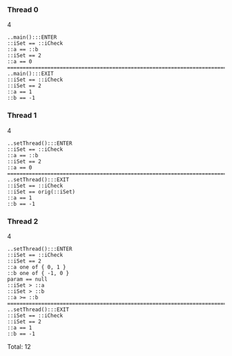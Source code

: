 ### Thread 0

4

    ..main():::ENTER
    ::iSet == ::iCheck
    ::a == ::b
    ::iSet == 2
    ::a == 0
    ===========================================================================
    ..main():::EXIT
    ::iSet == ::iCheck
    ::iSet == 2
    ::a == 1
    ::b == -1

### Thread 1

4

    ..setThread():::ENTER
    ::iSet == ::iCheck
    ::a == ::b
    ::iSet == 2
    ::a == 0
    ===========================================================================
    ..setThread():::EXIT
    ::iSet == ::iCheck
    ::iSet == orig(::iSet)
    ::a == 1
    ::b == -1

### Thread 2

4

    ..setThread():::ENTER
    ::iSet == ::iCheck
    ::iSet == 2
    ::a one of { 0, 1 }
    ::b one of { -1, 0 }
    param == null
    ::iSet > ::a
    ::iSet > ::b
    ::a >= ::b
    ===========================================================================
    ..setThread():::EXIT
    ::iSet == ::iCheck
    ::iSet == 2
    ::a == 1
    ::b == -1

Total: 12
